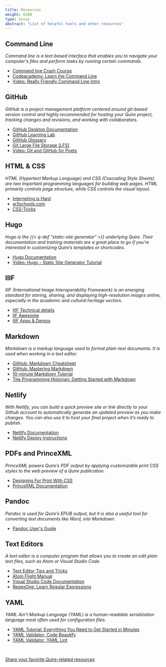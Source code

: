```yaml
---
title: Resources
weight: 6200
type: essay
abstract: "List of helpful tools and other resources"
---
```


## Command Line

*Command line is a text-based interface that enables you to navigate your computer's files and perform tasks by running certain commands.*

- [Command line Crash Course](https://developer.mozilla.org/en-US/docs/Learn/Tools_and_testing/Understanding_client-side_tools/Command_line)
- [Codeacademy: Learn the Command Line](https://www.codecademy.com/learn/learn-the-command-line)
- [Video: Really Friendly Command Line Intro](https://www.youtube.com/watch?v=d9s8co9POYY&feature=youtu.be)

## GitHub

*GitHub is a project management platform centered around git-based version control and highly recommended for hosting your Quire project, tracking changes and revisions, and working with collaborators.*

- [GitHub Desktop Documentation](https://docs.github.com/en/free-pro-team@latest/desktop)
- [GitHub Learning Lab](https://lab.github.com/)
- [GitHub Glossary](https://docs.github.com/en/github/getting-started-with-github/github-glossary)
- [Git Large File Storage (LFS)](https://git-lfs.github.com/)
- [Video: Git and GitHub for Poets](https://www.youtube.com/playlist?list=PLRqwX-V7Uu6ZF9C0YMKuns9sLDzK6zoiV)


## HTML & CSS

*HTML (Hypertext Markup Language) and CSS (Cascading Style Sheets) are two important programming languages for building web pages. HTML primarily controls page structure, while CSS controls the visual layout.*  

- [Interneting is Hard](https://www.internetingishard.com/)
- [w3schools.com](https://www.w3schools.com/html/default.asp)
- [CSS-Tricks](https://css-tricks.com/)

## Hugo  

*Hugo is the {{< q-def "static-site generator" >}} underlying Quire. Their documentation and training materials are a great place to go if you’re interested in customizing Quire’s templates or shortcodes.*

- [Hugo Documentation](https://gohugo.io/documentation/)
- [Video: Hugo - Static Site Generator Tutorial](https://www.youtube.com/watch?v=qtIqKaDlqXo&list=PLLAZ4kZ9dFpOnyRlyS-liKL5ReHDcj4G3&index=1)

## IIIF

*IIIF (International Image Interoperability Framework) is an emerging standard for storing, sharing, and displaying high-resolution images online, especially in the academic and cultural heritage sectors.*

- [IIIF Technical details](https://iiif.io/technical-details/)
- [IIF Awesome](https://github.com/IIIF/awesome-iiif)
- [IIIF Apps & Demos](https://iiif.io/apps-demos/#image-servers)

## Markdown

*Markdown is a markup language used to format plain-text documents. It is used when working in a text editor.*

- [GitHub: Markdown Cheatsheet](https://guides.github.com/pdfs/markdown-cheatsheet-online.pdf)
- [GitHub: Mastering Markdown](https://guides.github.com/features/mastering-markdown/)
- [10-minute Markdown Tutorial](https://commonmark.org/help/)
- [The Programming Historian: Getting Started with Markdown](https://programminghistorian.org/en/lessons/getting-started-with-markdown)

## Netlify

*With Netlify, you can build a quick preview site or link directly to your Github account to automatically generate an updated preview as you make changes. You can also use it to host your final project when it’s ready to publish.*

- [Netlify Documentation](https://docs.netlify.com/)
- [Netlify Deploy Instructions](https://docs.netlify.com/site-deploys/create-deploys/#deploy-with-git)

## PDFs and PrinceXML

*PrinceXML powers Quire’s PDF output by applying customizable print CSS styles to the web preview of a Quire publication.*

- [Designing For Print With CSS](https://www.smashingmagazine.com/2015/01/designing-for-print-with-css/)
- [PrinceXML Documentation](https://www.princexml.com/doc/intro-userguide/)

## Pandoc

*Pandoc is used for Quire’s EPUB output, but it is also a useful tool for converting text documents like Word, into Markdown.*

- [Pandoc User's Guide](https://pandoc.org/MANUAL.html)

## Text Editors

*A text editor is a computer program that allows you to create an edit plain text files, such as Atom or Visual Studio Code.*

- [Text Editor Tips and Tricks](https://dev.to/alebian/text-editor-tips-and-tricks-to-boost-your-productivity-2gc5)
- [Atom Flight Manual](https://flight-manual.atom.io/)
- [Visual Studio Code Documentation](https://code.visualstudio.com/docs)
- [RegexOne: Learn Regular Expressions](https://regexone.com)

## YAML

*YAML Ain't Markup Language (YAML) is a human-readable serialization language most often used for configuration files.*

- [YAML Tutorial: Everything You Need to Get Started in Minutes](https://www.cloudbees.com/blog/yaml-tutorial-everything-you-need-get-started/)
- [YAML Validator: Code Beautify](https://codebeautify.org/yaml-validator)
- [YAML Validator: YAML Lint](http://www.yamllint.com/)

<br/>

<div class="action-button">

[Share your favorite Quire-related resources](https://github.com/thegetty/quire/discussions/109)

</div>
